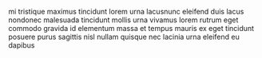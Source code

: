 mi tristique maximus tincidunt lorem urna lacusnunc eleifend duis lacus nondonec
malesuada tincidunt mollis urna vivamus lorem rutrum eget commodo gravida id
elementum massa et tempus mauris ex eget tincidunt posuere purus sagittis nisl
nullam quisque nec lacinia urna eleifend eu dapibus